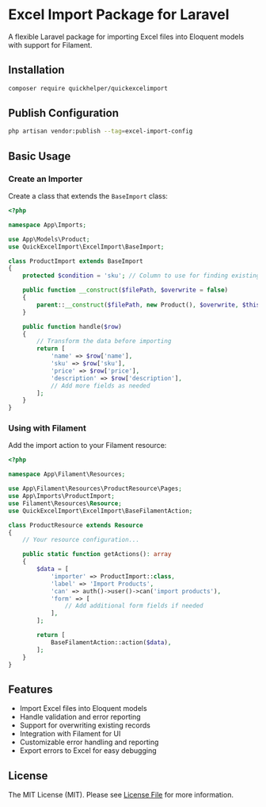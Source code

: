 # Excel Import Package for Laravel

A flexible Laravel package for importing Excel files into Eloquent models with support for Filament.

## Installation

```bash
composer require quickhelper/quickexcelimport
```

## Publish Configuration

```bash
php artisan vendor:publish --tag=excel-import-config
```

## Basic Usage

### Create an Importer

Create a class that extends the `BaseImport` class:

```php
<?php

namespace App\Imports;

use App\Models\Product;
use QuickExcelImport\ExcelImport\BaseImport;

class ProductImport extends BaseImport
{
    protected $condition = 'sku'; // Column to use for finding existing records

    public function __construct($filePath, $overwrite = false)
    {
        parent::__construct($filePath, new Product(), $overwrite, $this->condition);
    }

    public function handle($row)
    {
        // Transform the data before importing
        return [
            'name' => $row['name'],
            'sku' => $row['sku'],
            'price' => $row['price'],
            'description' => $row['description'],
            // Add more fields as needed
        ];
    }
}
```

### Using with Filament

Add the import action to your Filament resource:

```php
<?php

namespace App\Filament\Resources;

use App\Filament\Resources\ProductResource\Pages;
use App\Imports\ProductImport;
use Filament\Resources\Resource;
use QuickExcelImport\ExcelImport\BaseFilamentAction;

class ProductResource extends Resource
{
    // Your resource configuration...

    public static function getActions(): array
    {
        $data = [
            'importer' => ProductImport::class,
            'label' => 'Import Products',
            'can' => auth()->user()->can('import products'),
            'form' => [
                // Add additional form fields if needed
            ],
        ];

        return [
            BaseFilamentAction::action($data),
        ];
    }
}
```

## Features

- Import Excel files into Eloquent models
- Handle validation and error reporting
- Support for overwriting existing records
- Integration with Filament for UI
- Customizable error handling and reporting
- Export errors to Excel for easy debugging

## License

The MIT License (MIT). Please see [License File](LICENSE.md) for more information.